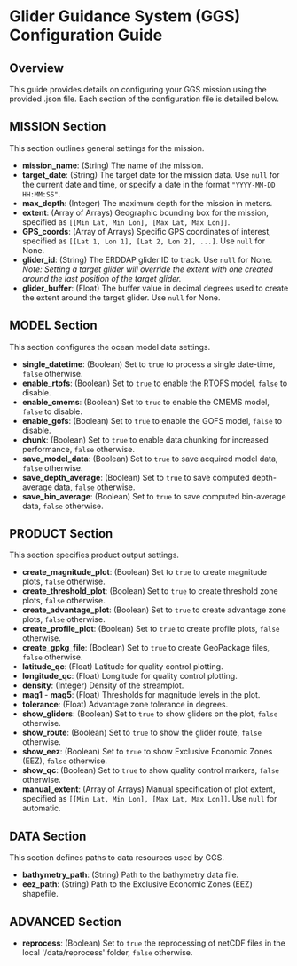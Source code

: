
# Glider Guidance System (GGS) Configuration Guide

## Overview
This guide provides details on configuring your GGS mission using the provided .json file. Each section of the configuration file is detailed below.

## MISSION Section
This section outlines general settings for the mission.
- **mission_name**: (String) The name of the mission.
- **target_date**: (String) The target date for the mission data. Use `null` for the current date and time, or specify a date in the format `"YYYY-MM-DD HH:MM:SS"`.
- **max_depth**: (Integer) The maximum depth for the mission in meters.
- **extent**: (Array of Arrays) Geographic bounding box for the mission, specified as `[[Min Lat, Min Lon], [Max Lat, Max Lon]]`.
- **GPS_coords**: (Array of Arrays) Specific GPS coordinates of interest, specified as `[[Lat 1, Lon 1], [Lat 2, Lon 2], ...]`. Use `null` for None.
- **glider_id**: (String) The ERDDAP glider ID to track. Use `null` for None. *Note: Setting a target glider will override the extent with one created around the last position of the target glider.*
- **glider_buffer**: (Float) The buffer value in decimal degrees used to create the extent around the target glider. Use `null` for None.

## MODEL Section
This section configures the ocean model data settings.
- **single_datetime**: (Boolean) Set to `true` to process a single date-time, `false` otherwise.
- **enable_rtofs**: (Boolean) Set to `true` to enable the RTOFS model, `false` to disable.
- **enable_cmems**: (Boolean) Set to `true` to enable the CMEMS model, `false` to disable.
- **enable_gofs**: (Boolean) Set to `true` to enable the GOFS model, `false` to disable.
- **chunk**: (Boolean) Set to `true` to enable data chunking for increased performance, `false` otherwise.
- **save_model_data**: (Boolean) Set to `true` to save acquired model data, `false` otherwise.
- **save_depth_average**: (Boolean) Set to `true` to save computed depth-average data, `false` otherwise.
- **save_bin_average**: (Boolean) Set to `true` to save computed bin-average data, `false` otherwise.

## PRODUCT Section
This section specifies product output settings.
- **create_magnitude_plot**: (Boolean) Set to `true` to create magnitude plots, `false` otherwise.
- **create_threshold_plot**: (Boolean) Set to `true` to create threshold zone plots, `false` otherwise.
- **create_advantage_plot**: (Boolean) Set to `true` to create advantage zone plots, `false` otherwise.
- **create_profile_plot**: (Boolean) Set to `true` to create profile plots, `false` otherwise.
- **create_gpkg_file**: (Boolean) Set to `true` to create GeoPackage files, `false` otherwise.
- **latitude_qc**: (Float) Latitude for quality control plotting.
- **longitude_qc**: (Float) Longitude for quality control plotting.
- **density**: (Integer) Density of the streamplot.
- **mag1** - **mag5**: (Float) Thresholds for magnitude levels in the plot.
- **tolerance**: (Float) Advantage zone tolerance in degrees.
- **show_gliders**: (Boolean) Set to `true` to show gliders on the plot, `false` otherwise.
- **show_route**: (Boolean) Set to `true` to show the glider route, `false` otherwise.
- **show_eez**: (Boolean) Set to `true` to show Exclusive Economic Zones (EEZ), `false` otherwise.
- **show_qc**: (Boolean) Set to `true` to show quality control markers, `false` otherwise.
- **manual_extent**: (Array of Arrays) Manual specification of plot extent, specified as `[[Min Lat, Min Lon], [Max Lat, Max Lon]]`. Use `null` for automatic.

## DATA Section
This section defines paths to data resources used by GGS.
- **bathymetry_path**: (String) Path to the bathymetry data file.
- **eez_path**: (String) Path to the Exclusive Economic Zones (EEZ) shapefile.

## ADVANCED Section
- **reprocess**: (Boolean) Set to `true` the reprocessing of netCDF files in the local '/data/reprocess' folder, `false` otherwise.
